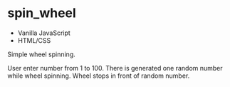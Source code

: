 # spin_wheel

 - Vanilla JavaScript
 - HTML/CSS

Simple wheel spinning.

User enter number from 1 to 100.
There is generated one random number while wheel spinning. 
Wheel stops in front of random number.
